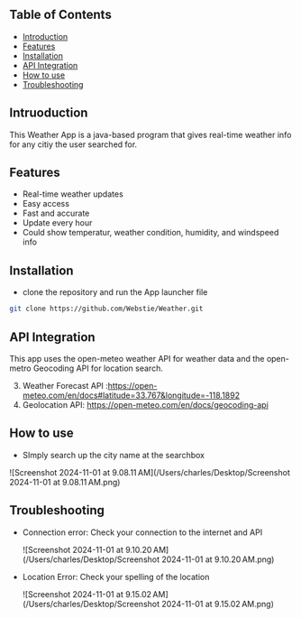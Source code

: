 ## Table of Contents

- [Introduction](Introduction)
- [Features](#features)
- [Installation](#installation)
- [API Integration](#api-integration)
- [How to use](#How-to-use)
- [Troubleshooting](Troubleshooting)



## Intruoduction

This Weather App is a java-based program that gives real-time weather info for any citiy the user searched for.

## Features

- Real-time weather updates
- Easy access
- Fast and accurate
- Update every hour
- Could show temperatur, weather condition, humidity, and windspeed info

## Installation
- clone the repository and run the App launcher file

```bash
git clone https://github.com/Webstie/Weather.git
```

## API Integration

This app uses the open-meteo weather API for weather data and the open-metro Geocoding API for location search.

3. Weather Forecast API :https://open-meteo.com/en/docs#latitude=33.767&longitude=-118.1892 
4. Geolocation API: https://open-meteo.com/en/docs/geocoding-api



## How to use

- SImply search up the city name at the searchbox

![Screenshot 2024-11-01 at 9.08.11 AM](/Users/charles/Desktop/Screenshot 2024-11-01 at 9.08.11 AM.png)

## Troubleshooting

- Connection error: Check your connection to the internet and API

  ![Screenshot 2024-11-01 at 9.10.20 AM](/Users/charles/Desktop/Screenshot 2024-11-01 at 9.10.20 AM.png)

- Location Error: Check your spelling of the location

  ![Screenshot 2024-11-01 at 9.15.02 AM](/Users/charles/Desktop/Screenshot 2024-11-01 at 9.15.02 AM.png)